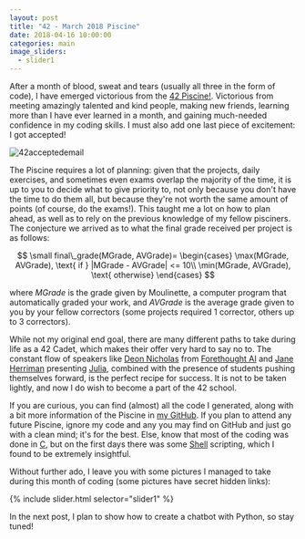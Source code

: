 ```yaml
---
layout: post
title: "42 - March 2018 Piscine"
date: 2018-04-16 10:00:00
categories: main
image_sliders:
  - slider1
---
```


After a month of blood, sweat and tears (usually all three in the form of code), I have emerged victorious from the [42 Piscine!](https://www.42.us.org/program/intensive-basic-training/). Victorious from meeting amazingly talented and kind people, making new friends, learning more than I have ever learned in a month, and gaining much-needed confidence in my coding skills. I must also add one last piece of excitement: I got accepted!

![42acceptedemail](https://user-images.githubusercontent.com/24496178/38800989-7f5322d6-411d-11e8-82e2-15a94b7eef3e.PNG)

The Piscine requires a lot of planning: given that the projects, daily exercises, and sometimes even exams overlap the majority of the time, it is up to you to decide what to give priority to, not only because you don't have the time to do them all, but because they're not worth the same amount of points (of course, do the exams!). This taught me a lot on how to plan ahead, as well as to rely on the previous knowledge of my fellow pisciners. The conjecture we arrived as to what the final grade received per project is as follows:

$$ \small
final\_grade(MGrade, AVGrade)=
\begin{cases}
\max(MGrade, AVGrade), \text{ if } |MGrade - AVGrade| <= 10\\
\min(MGrade, AVGrade), \text{ otherwise} 
\end{cases}
$$

where $MGrade$ is the grade given by Moulinette, a computer program that automatically graded your work, and $AVGrade$ is the average grade given to you by your fellow correctors (some projects required 1 corrector, others up to 3 correctors).

While not my original end goal, there are many different paths to take during life as a 42 Cadet, which makes their offer very hard to say no to. The constant flow of speakers like [Deon Nicholas](https://angel.co/deon-nicholas) from [Forethought AI](https://www.forethought.ai/) and [Jane Herriman](https://twitter.com/janeherriman) presenting [Julia](https://www.juliabox.com/), combined with the presence of students pushing themselves forward, is the perfect recipe for success. It is not to be taken lightly, and now I do wish to become a part of the 42 school.

If you are curious, you can find (almost) all the code I generated, along with a bit more information of the Piscine in [my GitHub](https://github.com/PDillis/42SiliconValley). If you plan to attend any future Piscine, ignore my code and any you may find on GitHub and just go with a clean mind; it's for the best. Else, know that most of the coding was done in [C](https://en.wikipedia.org/wiki/C_(programming_language)), but on the first days there was some [Shell](https://en.wikipedia.org/wiki/Shell_(computing)) scripting, which I found to be extremely insightful.

Without further ado, I leave you with some pictures I managed to take during this month of coding (some pictures have secret hidden links):

{% include slider.html selector="slider1" %}

In the next post, I plan to show how to create a chatbot with Python, so stay tuned!
